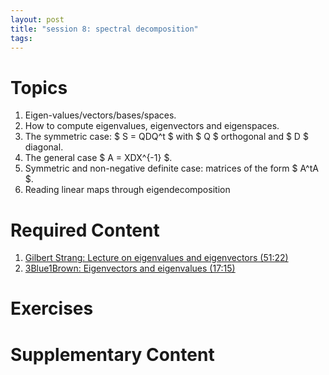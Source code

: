 ```yaml
---
layout: post
title: "session 8: spectral decomposition"
tags:
---
```


# Topics

1. Eigen-values/vectors/bases/spaces.
2. How to compute eigenvalues, eigenvectors and eigenspaces.
3. The symmetric case: $ S = QDQ^t $ with $ Q $ orthogonal and $ D $ diagonal.
4. The general case $ A = XDX^{-1} $.
5. Symmetric and non-negative definite case: matrices of the form $ A^tA $.
6. Reading linear maps through eigendecomposition


# Required Content

1. [Gilbert Strang: Lecture on eigenvalues and eigenvectors (51:22)](https://www.youtube.com/watch?v=cdZnhQjJu4I)
2. [3Blue1Brown: Eigenvectors and eigenvalues (17:15)](https://www.youtube.com/watch?v=PFDu9oVAE-g)

# Exercises


# Supplementary Content
